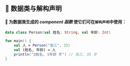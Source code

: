 ## 🧬 数据类与解构声明

#### 🔧 为数据类生成的 _component 函数_ 使它们可在``解构声明``中使用：

```kotlin
data class Person(val 姓名: String, val 年龄: Int) 

fun main() {
    val 人 = Person("张三", 35)
    val (姓名, 年龄) = 人
    println("$姓名, $年龄 岁") // 张三, 35 岁
}
```